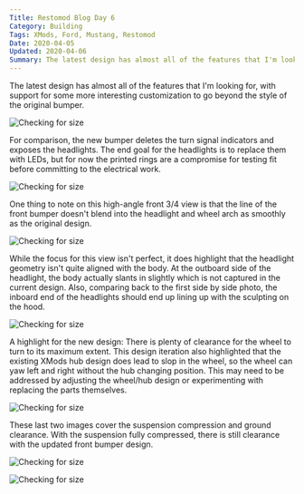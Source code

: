 ```yaml
---
Title: Restomod Blog Day 6
Category: Building
Tags: XMods, Ford, Mustang, Restomod
Date: 2020-04-05
Updated: 2020-04-06
Summary: The latest design has almost all of the features that I'm looking for, with support for some more interesting customization to go beyond the style of the original bumper.
---
```


The latest design has almost all of the features that I'm looking for, with
support for some more interesting customization to go beyond the style of the
original bumper.

![Checking for size]({attach}/img/IMG_5131.jpg)

For comparison, the new bumper deletes the turn signal indicators and exposes
the headlights. The end goal for the headlights is to replace them with LEDs,
but for now the printed rings are a compromise for testing fit before committing
to the electrical work.

![Checking for size]({attach}/img/IMG_5132.jpg)

One thing to note on this high-angle front 3/4 view is that the line of the
front bumper doesn't blend into the headlight and wheel arch as smoothly as the
original design.

![Checking for size]({attach}/img/IMG_5129.jpg)

While the focus for this view isn't perfect, it does highlight that the
headlight geometry isn't quite aligned with the body. At the outboard side of
the headlight, the body actually slants in slightly which is not captured in the
current design. Also, comparing back to the first side by side photo, the
inboard end of the headlights should end up lining up with the sculpting on the
hood.

![Checking for size]({attach}/img/IMG_5133.jpg)

A highlight for the new design: There is plenty of clearance for the wheel to
turn to its maximum extent. This design iteration also highlighted that the
existing XMods hub design does lead to slop in the wheel, so the wheel can yaw
left and right without the hub changing position. This may need to be addressed
by adjusting the wheel/hub design or experimenting with replacing the parts
themselves.

![Checking for size]({attach}/img/IMG_5134.jpg)

These last two images cover the suspension compression and ground clearance.
With the suspension fully compressed, there is still clearance with the updated
front bumper design.

![Checking for size]({attach}/img/IMG_5135.jpg)

![Checking for size]({attach}/img/IMG_5136.jpg)

